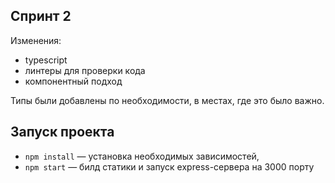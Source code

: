 ## Спринт 2

Изменения:
- typescript
- линтеры для проверки кода
- компонентный подход

Типы были добавлены по необходимости, в местах, где это было важно. 

## Запуск проекта

- `npm install` — установка необходимых зависимостей,
- `npm start` — билд статики и запуск express-сервера на 3000 порту
